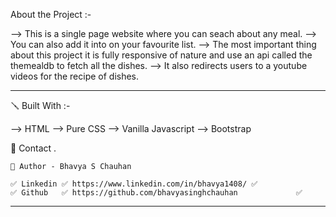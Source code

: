 About the Project :-

--> This is a single page website where you can seach about any meal.
--> You can also add it into on your favourite list.
--> The most important thing about this project it is fully responsive of nature and use an api called the themealdb to fetch all the dishes.
--> It also redirects users to a youtube videos for the recipe of dishes.


---

🪛 Built With :-

 --> HTML
 --> Pure CSS
 --> Vanilla Javascript
 --> Bootstrap


🙎 Contact .

    🔗 Author - Bhavya S Chauhan

    ✅ Linkedin ✅ https://www.linkedin.com/in/bhavya1408/ ✅
    ✅ Github   ✅ https://github.com/bhavyasinghchauhan             ✅

---
